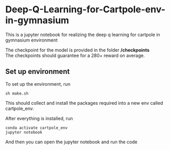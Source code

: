 # Deep-Q-Learning-for-Cartpole-env-in-gymnasium

This is a jupyter notebook for realizing the deep q learning for cartpole in gymnasium environment

The checkpoint for the model is provided in the folder __/checkpoints__  
The checkpoints should guarantee for a 280+ reward on average. 

## Set up environment

To set up the environment, run


```
sh make.sh
```

This should collect and install the packages required into a new env called cartpole_env.

After everything is installed, run

```
conda activate cartpole_env
jupyter notebook
```

And then you can open the jupyter notebook and run the code
